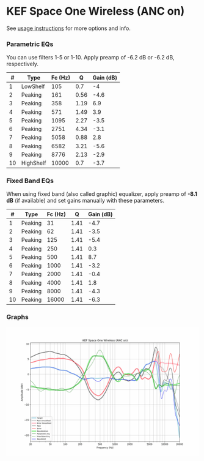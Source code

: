 # KEF Space One Wireless (ANC on)
See [usage instructions](https://github.com/jaakkopasanen/AutoEq#usage) for more options and info.

### Parametric EQs
You can use filters 1-5 or 1-10. Apply preamp of -6.2 dB or -6.2 dB, respectively.

|   # | Type      |   Fc (Hz) |    Q |   Gain (dB) |
|-----|-----------|-----------|------|-------------|
|   1 | LowShelf  |       105 | 0.7  |        -4   |
|   2 | Peaking   |       161 | 0.56 |        -4.6 |
|   3 | Peaking   |       358 | 1.19 |         6.9 |
|   4 | Peaking   |       571 | 1.49 |         3.9 |
|   5 | Peaking   |      1095 | 2.27 |        -3.5 |
|   6 | Peaking   |      2751 | 4.34 |        -3.1 |
|   7 | Peaking   |      5058 | 0.88 |         2.8 |
|   8 | Peaking   |      6582 | 3.21 |        -5.6 |
|   9 | Peaking   |      8776 | 2.13 |        -2.9 |
|  10 | HighShelf |     10000 | 0.7  |        -3.7 |

### Fixed Band EQs
When using fixed band (also called graphic) equalizer, apply preamp of **-8.1 dB** (if available) and set gains manually with these parameters.

|   # | Type    |   Fc (Hz) |    Q |   Gain (dB) |
|-----|---------|-----------|------|-------------|
|   1 | Peaking |        31 | 1.41 |        -4.7 |
|   2 | Peaking |        62 | 1.41 |        -3.5 |
|   3 | Peaking |       125 | 1.41 |        -5.4 |
|   4 | Peaking |       250 | 1.41 |         0.3 |
|   5 | Peaking |       500 | 1.41 |         8.7 |
|   6 | Peaking |      1000 | 1.41 |        -3.2 |
|   7 | Peaking |      2000 | 1.41 |        -0.4 |
|   8 | Peaking |      4000 | 1.41 |         1.8 |
|   9 | Peaking |      8000 | 1.41 |        -4.3 |
|  10 | Peaking |     16000 | 1.41 |        -6.3 |

### Graphs
![](./KEF%20Space%20One%20Wireless%20(ANC%20on).png)
